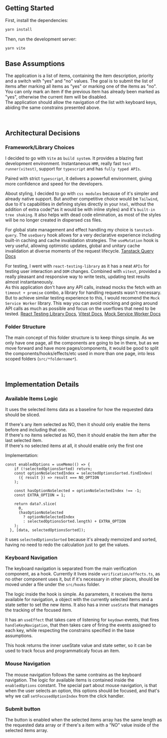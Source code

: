 ## Getting Started

First, install the dependencies:

```bash
yarn install
```

Then, run the development server:

```bash
yarn vite
```

## Base Assumptions

The application is a list of items, containing the item description, priority and a switch with "yes" and "no" values. The goal is to submit the list of items after marking all items as "yes" or marking one of the items as "no". You can only mark an item if the previous item has already been marked as "yes", otherwise the current item will be disabled. <br />
The application should allow the navigation of the list with keyboard keys, abiding the same constrains presented above.

<br />

## Architectural Decisions

### Framework/Library Choices

I decided to go with `Vite` as `build system`. It provides a blazing fast development environment. Instantaneous `HMR`, really fast `test runner(vitest)`, support for `typescript` and has `fully typed APIs`.

Paired with strict `typescript`, it delivers a powerfull environment, giving more confidence and speed for the developers.

About styling, I decided to go with `css modules` because of it's simpler and already native support. But another competitive choice would be `Tailwind`, due to it's capabilities in defining styles directly in your `html`, without the addition of extra code(\*as it would be with inline styles) and it's `built-in tree shaking`. It also helps with dead code elimination, as most of the styles will be no longer created in dispersed css files.

For global state management and effect handling my choice is `tanstack-query`. The `useQuery` hook allows for a very declarative experience including built-in caching and cache invalidation strategies. The `useMutation` hook is very useful, allowing optimistic updates, global and unitary cache invalidation at diverse moments of the request lifecycle. [Tanstack Query Docs](https://tanstack.com/query/v4)
<br/>

For testing, I went with `react-testing-library` as it has a neat `APIs` for testing user interaction and `DOM` changes. Combined with `vitest`, provided a really pleasant and responsive way to write tests, updating test results almost instantaneously.<br />
As this application don't have any API calls, instead mocks the fetch with an `timeout + promise` combo, a library for handling requests wasn't necessary. But to achieve similar testing experience to this, I would recomend the `Mock Service Worker` library. This way you can avoid mocking and going around API calls as much as possible and focus on the userflows that need to be tested. [React Testing Library Docs](https://testing-library.com/docs/), [Vitest Docs](https://vitest.dev/guide), [Mock Service Worker Docs](https://mswjs.io/docs)

### Folder Structure

The main concept of this folder structure is to keep things simple. As we only have one page, all the components are going to be in there, but as we move forward and have more pages/components, it would be good to split the components/hooks/effects/etc used in more than one page, into less scoped folders (`src/*foldername*`).

<br />

## Implementation Details

### Available Items Logic

It uses the selected items data as a baseline for how the requested data should be sliced.

If there's any item selected as NO, then it should only enable the items before and including that one.<br/>
If there's no items selected as NO, then it should enable the item after the last selected item.<br/>
If there's no selected items at all, it should enable only the first one

Implementation:

```
const enabledOptions = useMemo(() => {
    if (!selectedOptionsSorted) return;
    const optionNoSelectedIndex = selectedOptionsSorted.findIndex(
      ({ result }) => result === NO_OPTION
    );

    const hasOptionNoSelected = optionNoSelectedIndex !== -1;
    const EXTRA_OPTION = 1;

    return data?.slice(
      0,
      (hasOptionNoSelected
        ? optionNoSelectedIndex
        : selectedOptionsSorted.length) + EXTRA_OPTION
    );
  }, [data, selectedOptionsSorted]);
```

it uses `selectedOptionsSorted` because it's already memoized and sorted, having no need to redo the calculation just to get the values.

### Keyboard Navigation

The keyboard navigation is separated from the main verification component, as a hook. Currently it lives inside `verification/effects.ts`, as no other component uses it, but if it's necessary in other places, should be moved under a file under the `src/hooks` folder.

The logic inside the hook is simple. As parameters, it receives the items available for navigation, a object with the currently selected items and a state setter to set the new items. It also has a inner `useState` that manages the tracking of the focused item.

It has an `useEffect` that takes care of listening for `keydown` events, that fires `handleKeyNavigation`, that then takes care of firing the events assigned to each key, while respecting the constrains specified in the base assumptions.

This hook returns the inner useState value and state setter, so it can be used to track focus and programmaticaly focus an item.

### Mouse Navigation

The mouse navigation follows the same contrains as the keyboard navigation. The logic for available items is contained inside the `enabledOptions` constant. The special part about mouse navigation, is that when the user selects an option, this options should be focused, and that's why we call `setFocusedOptionIndex` from the click handler.

### Submit button

The button is enabled when the selected items array has the same length as the requested data array or if there's a item with a "NO" value inside of the selected items array.
